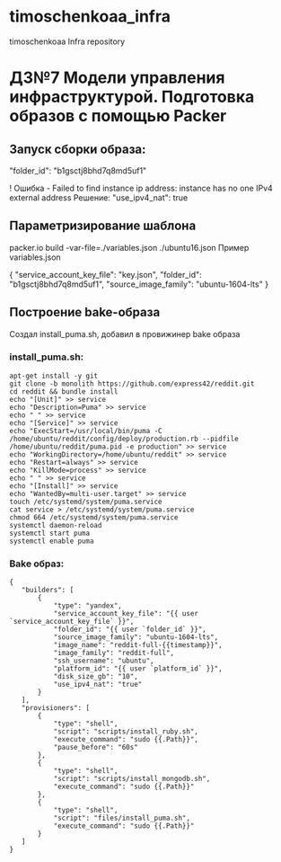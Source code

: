 # timoschenkoaa_infra
timoschenkoaa Infra repository

# ДЗ№7 Модели управления инфраструктурой. Подготовка образов с помощью Packer

## Запуск сборки образа:

"folder_id": "b1gsctj8bhd7q8md5uf1"

! Ошибка - Failed to find instance ip address: instance has no one IPv4 external address Решение:
"use_ipv4_nat": true

## Параметризирование шаблона

packer.io build -var-file=./variables.json ./ubuntu16.json
Пример variables.json

{
    "service_account_key_file": "key.json",
    "folder_id": "b1gsctj8bhd7q8md5uf1",
    "source_image_family": "ubuntu-1604-lts"
}

## Построение bake-образа

Создал install_puma.sh, добавил в провижинер bake образа
### install_puma.sh:
```
apt-get install -y git
git clone -b monolith https://github.com/express42/reddit.git
cd reddit && bundle install
echo "[Unit]" >> service
echo "Description=Puma" >> service
echo " " >> service
echo "[Service]" >> service
echo "ExecStart=/usr/local/bin/puma -C /home/ubuntu/reddit/config/deploy/production.rb --pidfile /home/ubuntu/reddit/puma.pid -e production" >> service
echo "WorkingDirectory=/home/ubuntu/reddit" >> service
echo "Restart=always" >> service
echo "KillMode=process" >> service
echo " " >> service
echo "[Install]" >> service
echo "WantedBy=multi-user.target" >> service
touch /etc/systemd/system/puma.service
cat service > /etc/systemd/system/puma.service
chmod 664 /etc/systemd/system/puma.service
systemctl daemon-reload
systemctl start puma
systemctl enable puma
```

 ### Bake образ:
 ```
{   
    "builders": [
        {
            "type": "yandex",
            "service_account_key_file": "{{ user `service_account_key_file` }}",
            "folder_id": "{{ user `folder_id` }}",
            "source_image_family": "ubuntu-1604-lts",
            "image_name": "reddit-full-{{timestamp}}",
            "image_family": "reddit-full",
            "ssh_username": "ubuntu",
            "platform_id": "{{ user `platform_id` }}",
            "disk_size_gb": "10",
            "use_ipv4_nat": "true"
        }
    ],
    "provisioners": [
        {
            "type": "shell",
            "script": "scripts/install_ruby.sh",
            "execute_command": "sudo {{.Path}}",
            "pause_before": "60s"
        },
        {
            "type": "shell",
            "script": "scripts/install_mongodb.sh",
            "execute_command": "sudo {{.Path}}"
        },
        {
            "type": "shell",
            "script": "files/install_puma.sh",
            "execute_command": "sudo {{.Path}}"
        }
    ]
}
```
